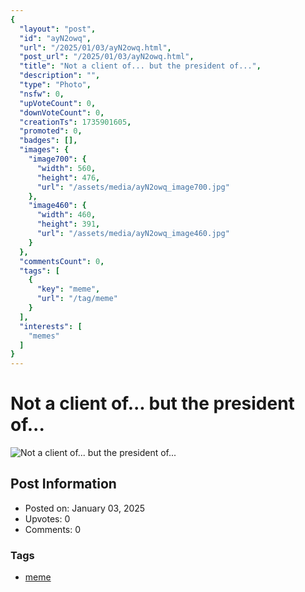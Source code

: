 ```yaml
---
{
  "layout": "post",
  "id": "ayN2owq",
  "url": "/2025/01/03/ayN2owq.html",
  "post_url": "/2025/01/03/ayN2owq.html",
  "title": "Not a client of... but the president of...",
  "description": "",
  "type": "Photo",
  "nsfw": 0,
  "upVoteCount": 0,
  "downVoteCount": 0,
  "creationTs": 1735901605,
  "promoted": 0,
  "badges": [],
  "images": {
    "image700": {
      "width": 560,
      "height": 476,
      "url": "/assets/media/ayN2owq_image700.jpg"
    },
    "image460": {
      "width": 460,
      "height": 391,
      "url": "/assets/media/ayN2owq_image460.jpg"
    }
  },
  "commentsCount": 0,
  "tags": [
    {
      "key": "meme",
      "url": "/tag/meme"
    }
  ],
  "interests": [
    "memes"
  ]
}
---
```


# Not a client of... but the president of...

![Not a client of... but the president of...](/assets/media/ayN2owq_image700.jpg)

## Post Information

- Posted on: January 03, 2025
- Upvotes: 0
- Comments: 0

### Tags

- [meme](/tag/meme)
